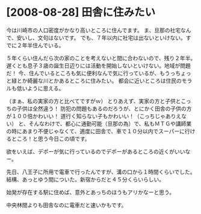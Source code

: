 # [2008-08-28] 田舎に住みたい


今は川崎市の人口密度がかなり高いところに住んでます。
ま、旦那の社宅なんで、安いし、文句はないです。
でも、７年以内に社宅は出ないといけない。すでに２年半住んでいる。

５年くらい住んだら次の家のことを考えないと間に合わないので、残り２年半。
遅くとも息子３歳の誕生日辺りには活動を開始しないといけない。地域が問題だ！
今、住んでいるところも気に便利なんで気に行っているが、もうっちょっと緑とか綺麗な川とかあるところに住みたい。
都会に近いところは住民のモラルも低いように思える。

（まぁ、私の実家の方と比べてですがｗ）
とりあえず、実家の方と子供とこっちの子供は全然違う！
防犯の問題もあるのだろうが、とにかく田舎の子供の方が１００倍かわいい！
道行く知らない子もかわいい！（こっちじゃありえない）
と、そんなわけで、都心に通勤可能（旦那の為）で、私もＭＴＧや講師業の時にあまり不便じゃなくて、適度に田舎で、車で１０分以内でスーパーに行けるところ！と思う今日この頃です。

欲をいえば、デポーが気に行っているのでデポーがあるところの近くがいいなー。

先日、八王子に所用で電車で行ったんですが、溝の口から１時間くらいでした。結構、あっとゆう間についた。新宿からだと４５分くらいらしい。

始発が存在する駅に住めば、意外とあっちのほうもアリかなーと思う。

中央林間よりも田舎なのに電車だと速いかもです。

